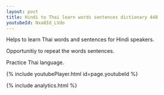 ```yaml
---
layout: post
title: Hindi to Thai learn words sentences dictionary 448 
youtubeId: Nxa8Id_LVdo
---
```

 
 
Helps to learn Thai words and sentences for Hindi speakers.

Opportunitiy to repeat the words sentences. 

Practice Thai language. 
 
{% include youtubePlayer.html id=page.youtubeId %}
 
 
{% include analytics.html %}